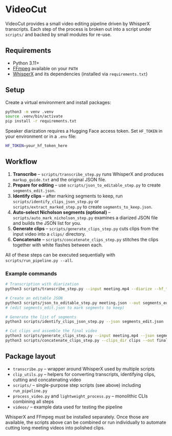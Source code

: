 # VideoCut

VideoCut provides a small video editing pipeline driven by WhisperX transcripts.  Each step of the process is broken out into a script under `scripts/` and backed by small modules for re-use.

## Requirements

- Python 3.11+
- [FFmpeg](https://ffmpeg.org/) available on your `PATH`
- [WhisperX](https://github.com/m-bain/whisperX) and its dependencies (installed via `requirements.txt`)

## Setup

Create a virtual environment and install packages:

```bash
python3 -m venv .venv
source .venv/bin/activate
pip install -r requirements.txt
```

Speaker diarization requires a Hugging Face access token.  Set `HF_TOKEN` in your environment or in a `.env` file:

```bash
HF_TOKEN=your_hf_token_here
```

## Workflow

1. **Transcribe** – `scripts/transcribe_step.py` runs WhisperX and produces `markup_guide.txt` and the original JSON file.
2. **Prepare for editing** – use `scripts/json_to_editable_step.py` to create `segments_edit.json`.
3. **Identify clips** – after marking segments to keep, run
   `scripts/identify_clips_json_step.py` or
   `scripts/extract_marked_step.py` to create `segments_to_keep.json`.
4. **Auto-select Nicholson segments (optional)** – `scripts/auto_mark_nicholson_step.py` examines a diarized JSON file and builds the JSON list for you.
5. **Generate clips** – `scripts/generate_clips_step.py` cuts clips from the input video into a `clips/` directory.
6. **Concatenate** – `scripts/concatenate_clips_step.py` stitches the clips together with white flashes between each.

All of these steps can be executed sequentially with `scripts/run_pipeline.py --all`.

### Example commands

```bash
# Transcription with diarization
python3 scripts/transcribe_step.py --input meeting.mp4 --diarize --hf_token $HF_TOKEN

# Create an editable JSON
python3 scripts/json_to_editable_step.py meeting.json --out segments_edit.json
# (edit segments_edit.json to mark segments to keep)

# Generate the list of segments
python3 scripts/identify_clips_json_step.py --json segments_edit.json

# Cut clips and assemble the final video
python3 scripts/generate_clips_step.py --input meeting.mp4 --json segments_to_keep.json
python3 scripts/concatenate_clips_step.py --clips_dir clips --out final.mp4
```

## Package layout

- `transcribe.py` – wrapper around WhisperX used by multiple scripts
- `clip_utils.py` – helpers for converting transcripts, identifying clips, cutting and concatenating video
- `scripts/` – single-purpose step scripts (see above) including `run_pipeline.py`
- `process_video.py` and `lightweight_process.py` – monolithic CLIs combining all steps
- `videos/` – example data used for testing the pipeline

WhisperX and FFmpeg must be installed separately.  Once those are available, the scripts above can be combined or run individually to automate cutting long meeting videos into polished clips.
